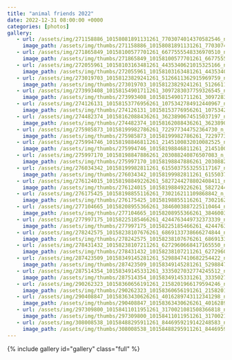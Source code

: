 ```yaml
---
title: "animal friends 2022"
date: 2022-12-31 08:00:00 +0000
categories: [photos]
gallery:
   - url: /assets/img/271158886_10158081891131261_7703074014370582546_n_10158081891161261.jpg
     image_path: /assets/img/thumbs/271158886_10158081891131261_7703074014370582546_n_10158081891161261.png
   - url: /assets/img/271865849_10158100577701261_6677555548336970510_n_10158100575806261.jpg
     image_path: /assets/img/thumbs/271865849_10158100577701261_6677555548336970510_n_10158100575806261.png
   - url: /assets/img/272055961_10158103163481261_4435340621015325166_n_10158103163496261.jpg
     image_path: /assets/img/thumbs/272055961_10158103163481261_4435340621015325166_n_10158103163496261.png
   - url: /assets/img/273019703_10158123829241261_5126611362915969759_n_10158123829251261.jpg
     image_path: /assets/img/thumbs/273019703_10158123829241261_5126611362915969759_n_10158123829251261.png
   - url: /assets/img/273993408_10158154901711261_3097283037759326545_n_10158154901716261.jpg
     image_path: /assets/img/thumbs/273993408_10158154901711261_3097283037759326545_n_10158154901716261.png
   - url: /assets/img/274126131_10158153776956261_1075342784912440967_n_10158153776961261.jpg
     image_path: /assets/img/thumbs/274126131_10158153776956261_1075342784912440967_n_10158153776961261.png
   - url: /assets/img/274482374_10158162088436261_3623890674515037197_n_10158162088441261.jpg
     image_path: /assets/img/thumbs/274482374_10158162088436261_3623890674515037197_n_10158162088441261.png
   - url: /assets/img/275985873_10158199982786261_722977344752364730_n_10158199982116261.jpg
     image_path: /assets/img/thumbs/275985873_10158199982786261_722977344752364730_n_10158199982116261.png
   - url: /assets/img/275994746_10158198846811261_2145100832010082525_n_10158198846426261.jpg
     image_path: /assets/img/thumbs/275994746_10158198846811261_2145100832010082525_n_10158198846426261.png
   - url: /assets/img/275997170_10158198847886261_203088240876507083_n_10158198847896261.jpg
     image_path: /assets/img/thumbs/275997170_10158198847886261_203088240876507083_n_10158198847896261.png
   - url: /assets/img/276034342_10158199982811261_6155037553255117167_n_10158199982151261.jpg
     image_path: /assets/img/thumbs/276034342_10158199982811261_6155037553255117167_n_10158199982151261.png
   - url: /assets/img/276124015_10158198849226261_5827244278802408411_n_10158198849231261.jpg
     image_path: /assets/img/thumbs/276124015_10158198849226261_5827244278802408411_n_10158198849231261.png
   - url: /assets/img/276175425_10158198855116261_730216211109868842_n_10158198855121261.jpg
     image_path: /assets/img/thumbs/276175425_10158198855116261_730216211109868842_n_10158198855121261.png
   - url: /assets/img/277104665_10158208955366261_3846003887225110464_n_10158208954201261.jpg
     image_path: /assets/img/thumbs/277104665_10158208955366261_3846003887225110464_n_10158208954201261.png
   - url: /assets/img/277997175_10158225185466261_4244763449732373339_n_10158225185481261.jpg
     image_path: /assets/img/thumbs/277997175_10158225185466261_4244763449732373339_n_10158225185481261.png
   - url: /assets/img/278242575_10158238107676261_6869133738666274844_n_10158238107261261.jpg
     image_path: /assets/img/thumbs/278242575_10158238107676261_6869133738666274844_n_10158238107261261.png
   - url: /assets/img/278431432_10158238107211261_6272960668417165550_n_10158238107216261.jpg
     image_path: /assets/img/thumbs/278431432_10158238107211261_6272960668417165550_n_10158238107216261.png
   - url: /assets/img/287423509_10158349145281261_5298847410682254422_n_10158349143806261.jpg
     image_path: /assets/img/thumbs/287423509_10158349145281261_5298847410682254422_n_10158349143806261.png
   - url: /assets/img/287514354_10158349145331261_3335027032774245512_n_10158349143991261.jpg
     image_path: /assets/img/thumbs/287514354_10158349145331261_3335027032774245512_n_10158349143991261.png
   - url: /assets/img/290262323_10158360656191261_2158201966179594246_n_10158360656196261.jpg
     image_path: /assets/img/thumbs/290262323_10158360656191261_2158201966179594246_n_10158360656196261.png
   - url: /assets/img/290408847_10158363430626261_4016289743112341298_n_10158363430636261.jpg
     image_path: /assets/img/thumbs/290408847_10158363430626261_4016289743112341298_n_10158363430636261.png
   - url: /assets/img/297309800_10158411011951261_3170021081508366818_n_10158411011966261.jpg
     image_path: /assets/img/thumbs/297309800_10158411011951261_3170021081508366818_n_10158411011966261.png
   - url: /assets/img/308008538_10158488295911261_8446959219142248583_n_10158488295916261.jpg
     image_path: /assets/img/thumbs/308008538_10158488295911261_8446959219142248583_n_10158488295916261.png
---
```

{% include gallery id="gallery" class="full" %}